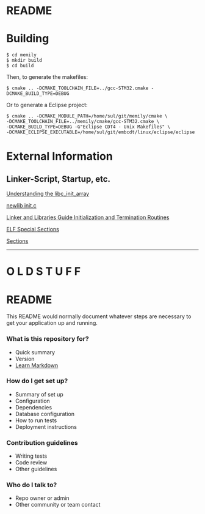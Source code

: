 # README

# Building

    $ cd memily
    $ mkdir build
    $ cd build

Then, to generate the makefiles:

    $ cmake .. -DCMAKE_TOOLCHAIN_FILE=../gcc-STM32.cmake -DCMAKE_BUILD_TYPE=DEBUG

Or to generate a Eclipse project:

    $ cmake .. -DCMAKE_MODULE_PATH=/home/sul/git/memily/cmake \ 
    -DCMAKE_TOOLCHAIN_FILE=../memily/cmake/gcc-STM32.cmake \
    -DCMAKE_BUILD_TYPE=DEBUG -G"Eclipse CDT4 - Unix Makefiles" \ 
    -DCMAKE_ECLIPSE_EXECUTABLE=/home/sul/git/embcdt/linux/eclipse/eclipse

# External Information

## Linker-Script, Startup, etc.

[Understanding the libc_init_array](http://stackoverflow.com/questions/15265295/understanding-the-libc-init-array)

[newlib init.c](http://newlib.sourcearchive.com/documentation/1.18.0/init_8c-source.html)

[Linker and Libraries Guide Initialization and Termination Routines](http://docs.oracle.com/cd/E19683-01/817-1974/6mhlu8fdh/index.html)

[ELF Special Sections](http://refspecs.linuxbase.org/LSB_3.0.0/LSB-PDA/LSB-PDA/specialsections.html)

[Sections](http://www.sco.com/developers/gabi/latest/ch4.sheader.html)

***

# O L D  S T U F F
# README #

This README would normally document whatever steps are necessary to get your application up and running.

### What is this repository for? ###

* Quick summary
* Version
* [Learn Markdown](https://bitbucket.org/tutorials/markdowndemo)

### How do I get set up? ###

* Summary of set up
* Configuration
* Dependencies
* Database configuration
* How to run tests
* Deployment instructions

### Contribution guidelines ###

* Writing tests
* Code review
* Other guidelines

### Who do I talk to? ###

* Repo owner or admin
* Other community or team contact
